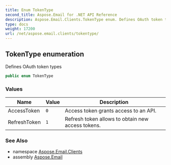 ```yaml
---
title: Enum TokenType
second_title: Aspose.Email for .NET API Reference
description: Aspose.Email.Clients.TokenType enum. Defines OAuth token types
type: docs
weight: 17200
url: /net/aspose.email.clients/tokentype/
---
```

## TokenType enumeration

Defines OAuth token types

```csharp
public enum TokenType
```

### Values

| Name | Value | Description |
| --- | --- | --- |
| AccessToken | `0` | Access token grants access to an API. |
| RefreshToken | `1` | Refresh token allows to obtain new access tokens. |

### See Also

* namespace [Aspose.Email.Clients](../../aspose.email.clients/)
* assembly [Aspose.Email](../../)


